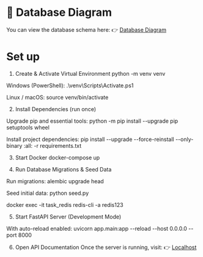 # 📌 Database Diagram

You can view the database schema here:
👉 [Database Diagram](https://drawsql.app/teams/dut-22/diagrams/be-assignment)

# Set up 
1. Create & Activate Virtual Environment
python -m venv venv

Windows (PowerShell):
.\venv\Scripts\Activate.ps1


Linux / macOS:
source venv/bin/activate

2. Install Dependencies (run once)

Upgrade pip and essential tools:
python -m pip install --upgrade pip setuptools wheel


Install project dependencies:
pip install --upgrade --force-reinstall --only-binary :all: -r requirements.txt

3. Start Docker
docker-compose up

4. Run Database Migrations & Seed Data

Run migrations:
alembic upgrade head


Seed initial data:
python seed.py

docker exec -it task_redis redis-cli -a redis123


5. Start FastAPI Server (Development Mode)

With auto-reload enabled:
uvicorn app.main:app --reload --host 0.0.0.0 --port 8000

6. Open API Documentation
Once the server is running, visit:
👉 [Localhost](http://localhost:8000/docs)